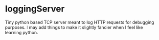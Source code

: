 # loggingServer
Tiny python based TCP server meant to log HTTP requests for debugging purposes.
I may add things to make it slightly fancier when I feel like learning python.
